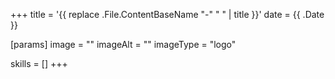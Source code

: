 +++
title = '{{ replace .File.ContentBaseName "-" " " | title }}'
date = {{ .Date }}

[params]
  image = ""
  imageAlt = ""
  imageType = "logo"

skills = []
+++
